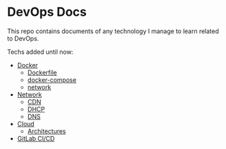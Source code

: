 # DevOps Docs
This repo contains documents of any technology I manage to learn related to DevOps.

Techs added until now:
- [Docker](https://github.com/rezapazan/devops-docs/tree/main/Docker)
  - [Dockerfile](https://github.com/rezapazan/devops-docs/blob/main/Docker/dockerfile.md)
  - [docker-compose](https://github.com/rezapazan/devops-docs/blob/main/Docker/docker-compose.md)
  - [network](https://github.com/rezapazan/devops-docs/blob/main/Docker/network.md)
- [Network](https://github.com/rezapazan/devops-docs/tree/main/Network)
  - [CDN](https://github.com/rezapazan/devops-docs/blob/main/Network/CDN.md)
  - [DHCP](https://github.com/rezapazan/devops-docs/blob/main/Network/DHCP.md)
  - [DNS](https://github.com/rezapazan/devops-docs/blob/main/Network/DNS.md)
- [Cloud](https://github.com/rezapazan/devops-docs/tree/main/Cloud)
  - [Architectures](https://github.com/rezapazan/devops-docs/blob/main/Cloud/Architecture.md)
- [GitLab CI/CD](https://github.com/rezapazan/devops-docs/blob/main/CICD.md)
